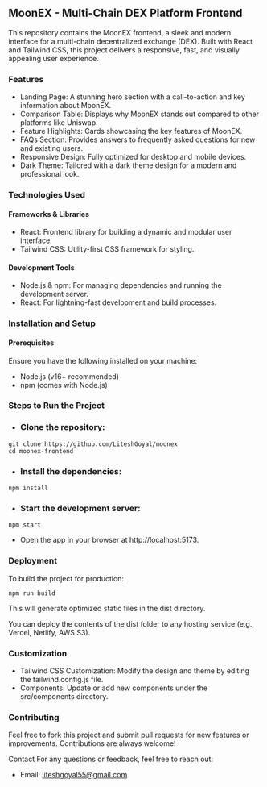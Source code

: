 ## MoonEX - Multi-Chain DEX Platform Frontend
This repository contains the MoonEX frontend, a sleek and modern interface for a multi-chain decentralized exchange (DEX). Built with React and Tailwind CSS, this project delivers a responsive, fast, and visually appealing user experience.

### Features
- Landing Page: A stunning hero section with a call-to-action and key information about MoonEX.
- Comparison Table: Displays why MoonEX stands out compared to other platforms like Uniswap.
- Feature Highlights: Cards showcasing the key features of MoonEX.
- FAQs Section: Provides answers to frequently asked questions for new and existing users.
- Responsive Design: Fully optimized for desktop and mobile devices.
- Dark Theme: Tailored with a dark theme design for a modern and professional look.
### Technologies Used
#### Frameworks & Libraries
- React: Frontend library for building a dynamic and modular user interface.
- Tailwind CSS: Utility-first CSS framework for styling.
#### Development Tools
- Node.js & npm: For managing dependencies and running the development server.
- React: For lightning-fast development and build processes.
### Installation and Setup
#### Prerequisites
Ensure you have the following installed on your machine:

- Node.js (v16+ recommended)
- npm (comes with Node.js)
### Steps to Run the Project
- ### Clone the repository:

```
git clone https://github.com/LiteshGoyal/moonex
cd moonex-frontend
```
- ### Install the dependencies:

```
npm install
```

- ### Start the development server:

```
npm start
```
- Open the app in your browser at http://localhost:5173.

### Deployment
To build the project for production:

```
npm run build
```
This will generate optimized static files in the dist directory.

You can deploy the contents of the dist folder to any hosting service (e.g., Vercel, Netlify, AWS S3).

### Customization
- Tailwind CSS Customization: Modify the design and theme by editing the tailwind.config.js file.
- Components: Update or add new components under the src/components directory.
### Contributing
Feel free to fork this project and submit pull requests for new features or improvements. Contributions are always welcome!



Contact
For any questions or feedback, feel free to reach out:

- Email: liteshgoyal55@gmail.com